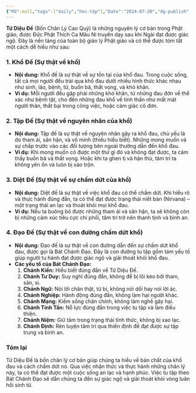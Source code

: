 ```yaml
---
{"Mã":null,"tags":["daily","hoc-tập"],"Date":"2024-07-20","dg-publish":true,"dg-home":null,"permalink":"/daily/tmp/tu-dieu-de/","dgPassFrontmatter":true,"noteIcon":"","updated":"2025-01-13T23:09:47.428+07:00"}
---
```


**Tứ Diệu Đế** (Bốn Chân Lý Cao Quý) là những nguyên lý cơ bản trong Phật giáo, được Đức Phật Thích Ca Mâu Ni truyền dạy sau khi Ngài đạt được giác ngộ. Đây là nền tảng của toàn bộ giáo lý Phật giáo và có thể được tóm tắt một cách dễ hiểu như sau:

### 1. Khổ Đế (Sự thật về khổ)
- **Nội dung:** Khổ đế là sự thật về sự tồn tại của khổ đau. Trong cuộc sống, tất cả mọi người đều trải qua khổ đau dưới nhiều hình thức khác nhau như sinh, lão, bệnh, tử, buồn bã, thất vọng, và khó khăn.
- **Ví dụ:** Mỗi người đều gặp phải những khó khăn, từ những đau đớn về thể xác như bệnh tật, cho đến những đau khổ về tinh thần như mất mát người thân, thất bại trong công việc, hoặc cảm giác cô đơn.

### 2. Tập Đế (Sự thật về nguyên nhân của khổ)
- **Nội dung:** Tập đế là sự thật về nguyên nhân gây ra khổ đau, chủ yếu là do tham ái, sân hận, và vô minh (thiếu hiểu biết). Những mong muốn và sự chấp trước vào các đối tượng bên ngoài thường dẫn đến khổ đau.
- **Ví dụ:** Khi mong muốn có được một thứ gì đó và không đạt được, ta cảm thấy buồn bã và thất vọng. Hoặc khi ta ghen tị và hận thù, tâm trí ta không yên ổn và luôn bị xáo trộn.

### 3. Diệt Đế (Sự thật về sự chấm dứt của khổ)
- **Nội dung:** Diệt đế là sự thật về việc khổ đau có thể chấm dứt. Khi hiểu rõ và thực hành đúng đắn, ta có thể đạt được trạng thái niết bàn (Nirvana) – một trạng thái an lạc và thoát khỏi mọi khổ đau.
- **Ví dụ:** Nếu ta buông bỏ được những tham ái và sân hận, ta sẽ không còn bị những cảm xúc tiêu cực chi phối, tâm trí trở nên thanh tịnh và bình an.

### 4. Đạo Đế (Sự thật về con đường chấm dứt khổ)
- **Nội dung:** Đạo đế là sự thật về con đường dẫn đến sự chấm dứt khổ đau, được gọi là Bát Chánh Đạo. Đây là con đường tu tập gồm tám yếu tố giúp người tu hành đạt được giác ngộ và giải thoát khỏi khổ đau.
- **Các yếu tố của Bát Chánh Đạo:**
  1. **Chánh Kiến:** Hiểu biết đúng đắn về Tứ Diệu Đế.
  2. **Chánh Tư Duy:** Suy nghĩ đúng đắn, không để bị lôi kéo bởi tham, sân, si.
  3. **Chánh Ngữ:** Nói lời chân thật, từ bi, không nói dối hay nói lời ác.
  4. **Chánh Nghiệp:** Hành động đúng đắn, không làm hại người khác.
  5. **Chánh Mạng:** Kiếm sống chân chính, không làm nghề gây hại.
  6. **Chánh Tinh Tấn:** Nỗ lực đúng đắn trong việc tu tập và làm điều thiện.
  7. **Chánh Niệm:** Giữ tâm trong trạng thái tỉnh thức, không bị xao lạc.
  8. **Chánh Định:** Rèn luyện tâm trí qua thiền định để đạt được sự tập trung và bình an.

### Tóm lại
Tứ Diệu Đế là bốn chân lý cơ bản giúp chúng ta hiểu về bản chất của khổ đau và cách chấm dứt nó. Qua việc nhận thức và thực hành những chân lý này, ta có thể đạt được một cuộc sống an lạc và hạnh phúc. Việc tu tập theo Bát Chánh Đạo sẽ dẫn chúng ta đến sự giác ngộ và giải thoát khỏi vòng luân hồi sinh tử.